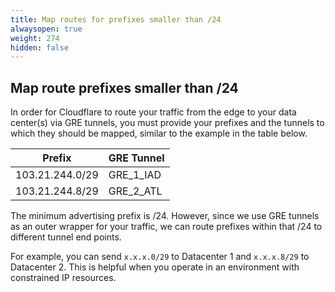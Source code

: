 ```yaml
---
title: Map routes for prefixes smaller than /24
alwaysopen: true
weight: 274
hidden: false
---
```


## Map route prefixes smaller than /24

In order for Cloudflare to route your traffic from the edge to your data center(s) via GRE tunnels, you must provide your prefixes and the tunnels to which they should be mapped, similar to the example in the table below.

<table>
 <thead>
  <tr>
   <th>Prefix</th>
   <th>GRE Tunnel</th>
  </tr>
  </thead>
  <tbody>
  <tr>
   <td>103.21.244.0/29</td>
   <td>GRE_1_IAD</td>
  </tr>
  <tr>
   <td>103.21.244.8/29
   </td>
   <td>GRE_2_ATL
   </td>
  </tr>
</tbody>
</table>

The minimum advertising prefix is /24. However, since we use GRE tunnels as an outer wrapper for your traffic, we can route prefixes within that /24 to different tunnel end points.

For example, you can send `x.x.x.0/29` to Datacenter 1 and `x.x.x.8/29` to Datacenter 2. This is helpful when you operate in an environment with constrained IP resources.
